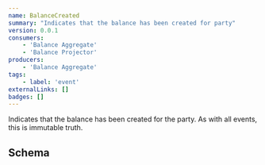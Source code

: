 ```yaml
---
name: BalanceCreated
summary: "Indicates that the balance has been created for party"
version: 0.0.1
consumers:
    - 'Balance Aggregate'
    - 'Balance Projector'
producers:
    - 'Balance Aggregate'
tags:
    - label: 'event'
externalLinks: []
badges: []
---
```

Indicates that the balance has been created for the party. As with all events, this is immutable truth.

<Mermaid />

## Schema
<SchemaViewer />